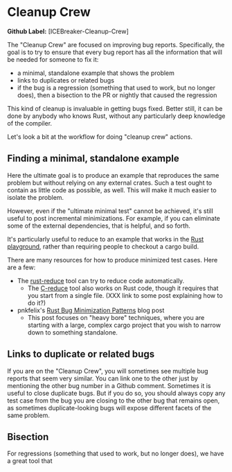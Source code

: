 # Cleanup Crew

**Github Label:** [ICEBreaker-Cleanup-Crew]

[ICEBreaker-LLVM]: https://github.com/rust-lang/rust/labels/ICEBreaker-Cleanup-Crew

The "Cleanup Crew" are focused on improving bug reports. Specifically,
the goal is to try to ensure that every bug report has all the
information that will be needed for someone to fix it:

* a minimal, standalone example that shows the problem
* links to duplicates or related bugs
* if the bug is a regression (something that used to work, but no longer does),
  then a bisection to the PR or nightly that caused the regression

This kind of cleanup is invaluable in getting bugs fixed. Better
still, it can be done by anybody who knows Rust, without any
particularly deep knowledge of the compiler.

Let's look a bit at the workflow for doing "cleanup crew" actions.

## Finding a minimal, standalone example

Here the ultimate goal is to produce an example that reproduces the same
problem but without relying on any external crates. Such a test ought to contain
as little code as possible, as well. This will make it much easier to isolate the problem.

However, even if the "ultimate minimal test" cannot be achieved, it's
still useful to post incremental minimizations. For example, if you
can eliminate some of the external dependencies, that is helpful, and
so forth. 

It's particularly useful to reduce to an example that works
in the [Rust playground](https://play.rust-lang.org/), rather than
requiring people to checkout a cargo build.

There are many resources for how to produce minimized test cases. Here
are a few:

* The [rust-reduce](https://github.com/jethrogb/rust-reduce) tool can try to reduce
  code automatically.
  * The [C-reduce](https://embed.cs.utah.edu/creduce/) tool also works
    on Rust code, though it requires that you start from a single
    file. (XXX link to some post explaining how to do it?)
* pnkfelix's [Rust Bug Minimization Patterns] blog post
  * This post focuses on "heavy bore" techniques, where you are
    starting with a large, complex cargo project that you wish to
    narrow down to something standalone.

[Rust Bug Minimization Patterns]: http://blog.pnkfx.org/blog/2019/11/18/rust-bug-minimization-patterns/

## Links to duplicate or related bugs

If you are on the "Cleanup Crew", you will sometimes see multiple bug
reports that seem very similar. You can link one to the other just by
mentioning the other bug number in a Github comment. Sometimes it is
useful to close duplicate bugs. But if you do so, you should always
copy any test case from the bug you are closing to the other bug that
remains open, as sometimes duplicate-looking bugs will expose
different facets of the same problem.

## Bisection

For regressions (something that used to work, but no longer does), we
have a great tool that

